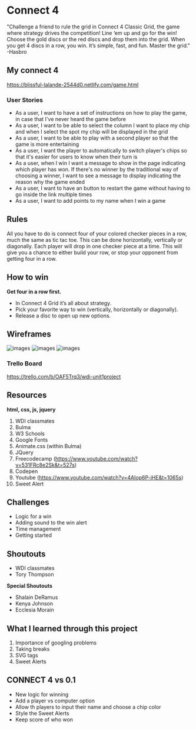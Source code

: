 # Connect 4

"Challenge a friend to rule the grid in Connect 4 Classic Grid, the game where strategy drives the competition! Line ‘em up and go for the win! Choose the gold discs or the red discs and drop them into the grid. When you get 4 discs in a row, you win. It’s simple, fast, and fun. Master the grid." -Hasbro

## My connect 4
https://blissful-lalande-2544d0.netlify.com/game.html

### User Stories
- As a user, I want to have a set of instructions on how to play the game, in case that I've never heard the game before
- As a user, I want to be able to select the column I want to place my chip and when I select the spot my chip will be displayed in the grid
- As a user, I want to be able to play with a second player so that the game is more entertaining
- As a user, I want the player to automatically to switch player's chips so that it's easier for users to know when their turn is
- As a user, when I win I want a message to show in the page indicating which player has won. If there's no winner by the traditional way of choosing a winner, I want to see a message to display indicating the reason why the game ended
- As a user, I want to have an button to restart the game without having to go inside the link multiple times
- As a user, I want to add points to my name when I win a game

## Rules

All you have to do is connect four of your colored checker pieces in a row, much the same as tic tac toe. This can be done horizontally, vertically or diagonally. Each player will drop in one checker piece at a time. This will give you a chance to either build your row, or stop your opponent from getting four in a row.

## How to win
**Get four in a row first.**
- In Connect 4 Grid it’s all about strategy.
- Pick your favorite way to win (vertically, horizontally or diagonally).
- Release a disc to open up new options.

## Wireframes 

![images](/images/splashpage.JPG)
![images](/images/modal.JPG)
![images](/images/gamepage.JPG)

### Trello Board

  https://trello.com/b/OAF5Trq3/wdi-unit1project

## Resources
**html, css, js, jquery**
1.  WDI classmates
2.  Bulma
3. W3 Schools
4. Google Fonts
5. Animate.css (within Bulma)
6. JQuery
7. Freecodecamp (https://www.youtube.com/watch?v=531FRc8e2Sk&t=527s)
8. Codepen 
9. Youtube (https://www.youtube.com/watch?v=4AIop6P-jHE&t=1065s)
10. Sweet Alert

## Challenges
- Logic for a win 
- Adding sound to the win alert 
- Time management 
- Getting started

## Shoutouts

- WDI classmates
- Tory Thompson 

**Special Shoutouts**
- Shalain DeRamus
- Kenya Johnson
- Ecclesia Morain

## What I learned through this project 

1. Importance of googling problems
2. Taking breaks
3. SVG tags
4. Sweet Alerts

## CONNECT 4 vs 0.1

- New logic for winning
- Add a player vs computer option
- Allow th players to input their name and choose a chip color
- Style the Sweet Alerts
- Keep score of who won


